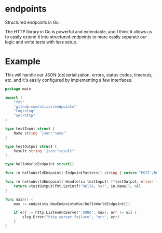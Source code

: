 # endpoints

Structured endpoints in Go.

The HTTP library in Go is powerful and extendable, and I think it allows us to easily extend it into structured
endpoints to more easily separate our logic and write tests with less setup.

# Example

This will handle our JSON (de)serialization, errors, status codes, timeouts, etc. and it's easily configured by
implementing a few interfaces.

```go
package main

import (
	"fmt"
	"github.com/aliics/endpoints"
	"log/slog"
	"net/http"
)

type testInput struct {
	Name string `json:"name"`
}

type testOutput struct {
	Result string `json:"result"`
}

type helloWorldEndpoint struct{}

func (e helloWorldEndpoint) EndpointPattern() string { return "POST /hello" }

func (e helloWorldEndpoint) Handle(in testInput) (*testOutput, error) {
	return &testOutput{fmt.Sprintf("Hello, %s!", in.Name)}, nil
}

func main() {
	mux := endpoints.NewEndpointsMux(helloWorldEndpoint{})

	if err := http.ListenAndServe(":8080", mux); err != nil {
		slog.Error("http server failure", "err", err)
	}
}
```
